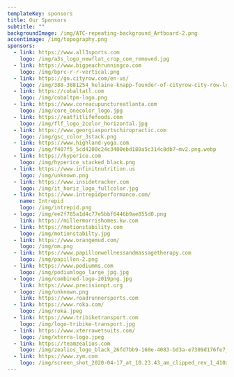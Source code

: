 ```yaml
---
templateKey: sponsors
title: Our Sponsors
subtitle: ""
backgroundImage: /img/ATC-repeating-background_Artboard-2.png
accentimage: /img/topography.png
sponsors:
  - link: https://www.all3sports.com
    logo: /img/a3s_logo_newflat_crop_com_removed.jpg
  - link: https://www.bigpeachrunningco.com
    logo: /img/bprc-r-r-vertical.png
  - link: https://go.cityrow.com/en-us/
    logo: /img/388-3881254_helaine-knapp-founder-of-cityrow-city-row-logo.jpeg
  - link: https://cobaltatl.com
    logo: /img/cobaltpm-logo.png
  - link: https://www.coreacupunctureatlanta.com
    logo: /img/core_onecolor_logo.jpg
  - link: https://eatfitlifefoods.com
    logo: /img/flf_logo_2color_horizontal.jpg
  - link: https://www.georgiasportschiropractic.com
    logo: /img/gsc_color_3stack.png
  - link: https://www.highland-yoga.com
    logo: /img/f407f5_5cd4200c24c3400ebd180a5c314c8db7~mv2.png.webp
  - link: https://hyperice.com
    logo: /img/hyperice_stacked_black.png
  - link: https://www.infinitnutrition.us
    logo: /img/unknown.png
  - link: https://www.insidetracker.com
    logo: /img/it_horiz_logo_fullcolor.jpg
  - link: https://www.intrepidperformance.com/
    name: Intrepid
    logo: /img/intrepid.png
  - logo: /img/ee2f785a1d4c77e5bbf6446b9ae855d0.png
    link: https://millermorrishomes.kw.com
  - link: https://motionstability.com
    logo: /img/motionstabilty.jpg
  - link: https://www.orangemud.com/
    logo: /img/om.png
  - link: https://www.papillonwellnessandmassagetherapy.com
    logo: /img/papillon-2.png
  - link: https://www.podiumms.com
    logo: /img/podiumlogo_large_jpg.jpg
  - logo: /img/combined-logo-2019png.jpg
    link: https://www.precisionpt.org
  - logo: /img/unknown.png
    link: https://www.roadrunnersports.com
  - link: https://www.roka.com/
    logo: /img/roka.jpeg
  - link: https://www.tribiketransport.com
    logo: /img/logo-tribike-transport.jpg
  - link: https://www.xterrawetsuits.com/
    logo: /img/xterra-logo.jpeg
  - link: https://teamzealios.com
    logo: /img/zealios_logo_black_26fd7bb9-160e-4083-bd3a-e7309d176fe7_100x.jpg
  - link: https://www.zym.com
    logo: /img/screen_shot_2020-04-17_at_10.23.43_am_clipped_rev_1_410x.png.webp
---
```

